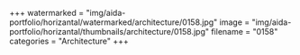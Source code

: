 +++
watermarked = "img/aida-portfolio/horizantal/watermarked/architecture/0158.jpg"
image = "img/aida-portfolio/horizantal/thumbnails/architecture/0158.jpg"
filename = "0158"
categories = "Architecture"
+++

